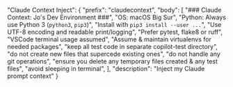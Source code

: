 "Claude Context Inject": {
  "prefix": "claudecontext",
  "body": [
    "### Claude Context: Jo's Dev Environment ###",
    "OS: macOS Big Sur",
    "Python: Always use Python 3 (`python3`, `pip3`)",
    "Install with `pip3 install --user ...`",
    "Use UTF-8 encoding and readable print/logging",
    "Prefer pytest, flake8 or ruff",
    "VSCode terminal usage assumed",
    "Assume & maintain virtualenvs for needed packages",
    "keep all test code in separate copilot-test directory",
    "do not create new files that supercede existing ones",
    "do not handle any git operations",
    "ensure you delete any temporary files created & any test files",
    "avoid sleeping in terminal",
  ],
  "description": "Inject my Claude prompt context"
}
